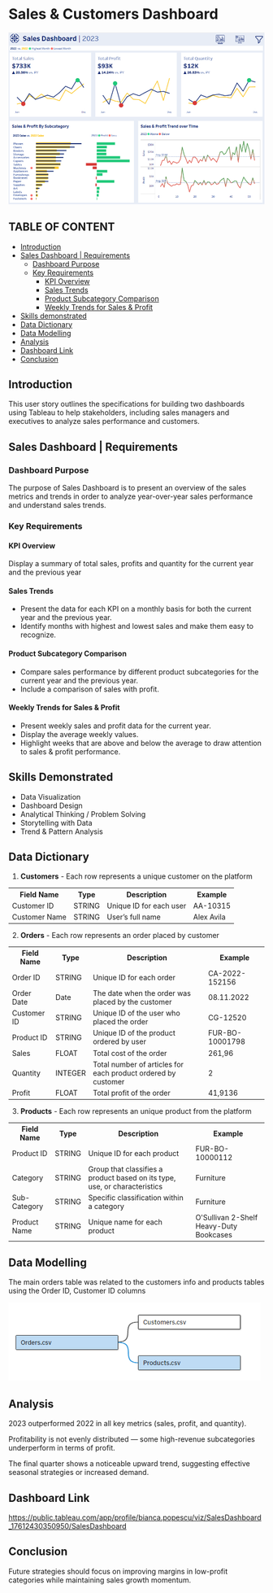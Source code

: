 # Sales & Customers Dashboard

[![Dashboard Preview](https://github.com/BiancaPopescu2001/Tableau/blob/c99714fd1e4cfe094fd5417e5e274135179837de/dashboard%20preview.png)](https://public.tableau.com/app/profile/bianca.popescu/viz/SalesDashboard_17612430350950/SalesDashboard)


## TABLE OF CONTENT
- [Introduction](#introduction)
- [Sales Dashboard | Requirements](#sales-dashboard--requirements)
  - [Dashboard Purpose](#dashboard-purpose)
  - [Key Requirements](#key-requirements)
    - [KPI Overview](#kpi-overview)
    - [Sales Trends](#sales-trends)
    - [Product Subcategory Comparison](#product-subcategory-comparison)
    - [Weekly Trends for Sales & Profit](#weekly-trends-for-sales--profit)
- [Skills demonstrated](#skills-demonstrated)
- [Data Dictionary](#data-dictionarry)
- [Data Modelling](#dat-amodelling)
- [Analysis](#analysis)
- [Dashboard Link](#dashboard-link)
- [Conclusion](#conclusion)
  


## Introduction
This user story outlines the specifications for building two dashboards using Tableau to help stakeholders, including sales managers and executives to analyze sales performance and customers.

## Sales Dashboard | Requirements

### Dashboard Purpose
The purpose of Sales Dashboard is to present an overview of the sales metrics and trends in order to analyze year-over-year sales performance and understand sales trends.

### Key Requirements

#### KPI Overview
Display a summary of total sales, profits and quantity for the current year and the previous year

#### Sales Trends
-	Present the data for each KPI on a monthly basis for both the current year and the previous year.
-	Identify months with highest and lowest sales and make them easy to recognize.

#### Product Subcategory Comparison
-	Compare sales performance by different product subcategories for the current year and the previous year.
-	Include a comparison of sales with profit.

#### Weekly Trends for Sales & Profit
-	Present weekly sales and profit data for the current year.
-	Display the average weekly values.
-	Highlight weeks that are above and below the average to draw attention to sales & profit performance.

## Skills Demonstrated
- Data Visualization
- Dashboard Design
- Analytical Thinking / Problem Solving
- Storytelling with Data
- Trend & Pattern Analysis

## Data Dictionary

1. **Customers** - Each row represents a unique customer on the platform

<table>
  <tr>
    <th>Field Name</th>
    <th>Type</th>
    <th>Description</th>
    <th>Example</th>
  </tr>
  <tr>
    <td>Customer ID</td>
    <td>STRING</td>
    <td>Unique ID for each user</td>
    <td>AA-10315</td>
  </tr>
  <tr>
    <td>Customer Name</td>
    <td>STRING</td>
    <td>User’s full name</td>
    <td>Alex Avila</td>
  </tr>
</table>

2. **Orders** - Each row represents an order placed by customer

<table>
  <tr>
    <th>Field Name</th>
    <th>Type</th>
    <th>Description</th>
    <th>Example</th>
  </tr>
  <tr>
    <td>Order ID</td>
    <td>STRING</td>
    <td>Unique ID for each order</td>
    <td>CA-2022-152156</td>
  </tr>
  <tr>
    <td>Order Date</td>
    <td>Date</td>
    <td>The date when the order was placed by the customer</td>
    <td>08.11.2022</td>
  </tr>
  <tr>
    <td>Customer ID</td>
    <td>STRING</td>
    <td>Unique ID of the user who placed the order</td>
    <td>CG-12520</td>
  </tr>
   <tr>
    <td>Product ID</td>
    <td>STRING</td>
    <td>Unique ID of the product ordered by user</td>
    <td>FUR-BO-10001798</td>
  </tr>
   <tr>
    <td>Sales</td>
    <td>FLOAT</td>
    <td>Total cost of the order</td>
    <td>261,96</td>
  </tr>
   <tr>
    <td>Quantity</td>
    <td>INTEGER</td>
    <td>Total number of articles for each product ordered by customer</td>
    <td>2</td>
  </tr>
  <tr>
    <td>Profit</td>
    <td>FLOAT</td>
    <td>Total profit of the order</td>
    <td>41,9136</td>
  </tr>
</table>

3. **Products** - Each row represents an unique product from the platform

<table>
  <tr>
    <th>Field Name</th>
    <th>Type</th>
    <th>Description</th>
    <th>Example</th>
  </tr>
    <td>Product ID</td>
    <td>STRING</td>
    <td>Unique ID for each product</td>
    <td>FUR-BO-10000112</td>
  </tr>
  <tr>
    <td>Category</td>
    <td>STRING</td>
    <td>Group that classifies a product based on its type, use, or characteristics</td>
    <td>Furniture</td>
  </tr>
   <tr>
    <td>Sub-Category</td>
    <td>STRING</td>
    <td>Specific classification within a category</td>
    <td>Furniture</td>
  </tr>
  <tr>
    <td>Product Name</td>
    <td>STRING</td>
    <td>Unique name for each product</td>
    <td>O'Sullivan 2-Shelf Heavy-Duty Bookcases</td>
  </tr>
</table>

## Data Modelling

The main orders table was related to the customers info and products tables using the Order ID, Customer ID columns

![Data Modelling](https://github.com/BiancaPopescu2001/Tableau/blob/298dd4b73161beb4d60189eb4c01f1a27948ab98/data%20modelling.png)


## Analysis
2023 outperformed 2022 in all key metrics (sales, profit, and quantity).

Profitability is not evenly distributed — some high-revenue subcategories underperform in terms of profit.

The final quarter shows a noticeable upward trend, suggesting effective seasonal strategies or increased demand.


## Dashboard Link

https://public.tableau.com/app/profile/bianca.popescu/viz/SalesDashboard_17612430350950/SalesDashboard

## Conclusion

Future strategies should focus on improving margins in low-profit categories while maintaining sales growth momentum.
